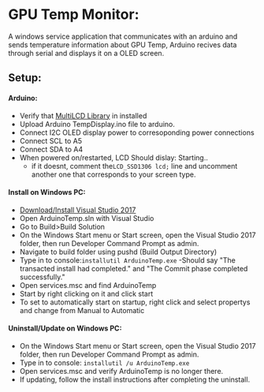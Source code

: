 # GPU Temp Monitor:
A windows service application that communicates with an arduino and sends temperature information about GPU Temp, Arduino recives data through serial and displays it on a OLED screen.
## Setup:
  #### Arduino:
  - Verify that [MultiLCD Library](https://github.com/stanleyhuangyc/MultiLCD) in installed
  - Upload Arduino TempDisplay.ino file to arduino.
  - Connect I2C OLED display power to corresoponding power connections
  - Connect SCL to A5
  - Connect SDA to A4
  - When powered on/restarted, LCD Should dislay: Starting..
    - if it doesnt, comment the``` LCD_SSD1306 lcd; ``` line and uncomment another one that corresponds to your screen type.
  #### Install on Windows PC:
  - [Download/Install Visual Studio 2017](https://www.visualstudio.com/downloads/)
  - Open ArduinoTemp.sln with Visual Studio
  - Go to Build>Build Solution
  - On the Windows Start menu or Start screen, open the Visual Studio 2017 folder, then run Developer Command Prompt as admin. 
  - Navigate to build folder using pushd (Build Output Directory) 
  - Type in to console:``` installutil ArduinoTemp.exe ```
    -Should say "The transacted install had completed." and "The Commit phase completed successfully."
  - Open services.msc and find ArduinoTemp
  - Start by right clicking on it and click start
  - To set to automatically start on startup, right click and select propertys and change from Manual to Automatic
   #### Uninstall/Update on Windows PC:
  - On the Windows Start menu or Start screen, open the Visual Studio 2017 folder, then run Developer Command Prompt as admin. 
  - Type in to console: ``` installutil /u ArduinoTemp.exe ```
  - Open services.msc and verify ArduinoTemp is no longer there.
  - If updating, follow the install instructions after completing the uninstall.
